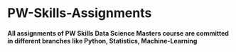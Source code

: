 # PW-Skills-Assignments
#### All assignments of PW Skills Data Science Masters course are committed in different branches like Python, Statistics, Machine-Learning
